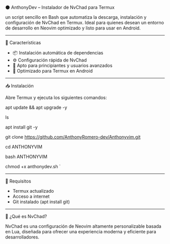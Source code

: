 🌑 AnthonyDev – Instalador de NvChad para Termux

un script sencillo en Bash que automatiza la descarga, instalación y configuración de NvChad en Termux. Ideal para quienes desean un entorno de desarrollo en Neovim optimizado y listo para usar en Android.

---

🚀 Características

- 📦 Instalación automática de dependencias
- ⚙️ Configuración rápida de NvChad
- 🧠 Apto para principiantes y usuarios avanzados
- 📱 Optimizado para Termux en Android

---

📥 Instalación

Abre Termux y ejecuta los siguientes comandos:


apt update && apt upgrade -y

ls

apt install git -y

git clone https://github.com/AnthonyRomero-dev/Anthonyvim.git

cd ANTHONYVIM

bash ANTHONYVIM

chmod +x anthonydev.sh
`

---

📌 Requisitos

- Termux actualizado
- Acceso a internet
- Git instalado (apt install git)

---

🧠 ¿Qué es NvChad?

NvChad es una configuración de Neovim altamente personalizable basada en Lua, diseñada para ofrecer una experiencia moderna y eficiente para desarrolladores.
